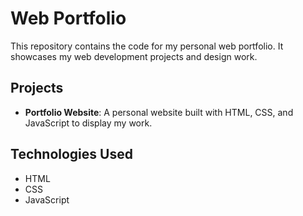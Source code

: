 #  Web Portfolio

This repository contains the code for my personal web portfolio. It showcases my web development projects and design work.

## Projects

- **Portfolio Website**: A personal website built with HTML, CSS, and JavaScript to display my work.

## Technologies Used

- HTML
- CSS
- JavaScript

